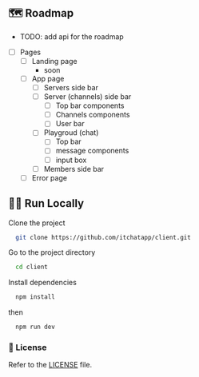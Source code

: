 
##  🗺 Roadmap

- TODO: add api for the roadmap
 - [ ] Pages
    - [ ] Landing page
      - soon
    - [ ] App page
      - [ ] Servers side bar
      - [ ] Server (channels) side bar
        - [ ] Top bar components
        - [ ] Channels components
        - [ ] User bar
      - [ ] Playgroud (chat)
        - [ ] Top bar
        - [ ] message components
        - [ ] input box 
      - [ ] Members side bar
    - [ ] Error page
 
## 🏃‍♀️ Run Locally

Clone the project

```bash
  git clone https://github.com/itchatapp/client.git
```

Go to the project directory

```bash
  cd client
```

Install dependencies

```bash
  npm install
```

then

```bash
  npm run dev
```


### 📝 License
Refer to the [LICENSE](LICENSE) file.